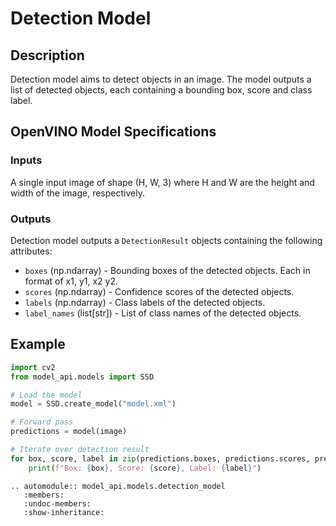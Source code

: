 # Detection Model

## Description

Detection model aims to detect objects in an image. The model outputs a list of detected objects, each containing a bounding box, score and class label.

## OpenVINO Model Specifications

### Inputs

A single input image of shape (H, W, 3) where H and W are the height and width of the image, respectively.

### Outputs

Detection model outputs a `DetectionResult` objects containing the following attributes:

- `boxes` (np.ndarray) - Bounding boxes of the detected objects. Each in format of x1, y1, x2 y2.
- `scores` (np.ndarray) - Confidence scores of the detected objects.
- `labels` (np.ndarray) - Class labels of the detected objects.
- `label_names` (list[str]) - List of class names of the detected objects.

## Example

```python
import cv2
from model_api.models import SSD

# Load the model
model = SSD.create_model("model.xml")

# Forward pass
predictions = model(image)

# Iterate over detection result
for box, score, label in zip(predictions.boxes, predictions.scores, predictions.labels):
    print(f"Box: {box}, Score: {score}, Label: {label}")
```

```{eval-rst}
.. automodule:: model_api.models.detection_model
   :members:
   :undoc-members:
   :show-inheritance:
```
